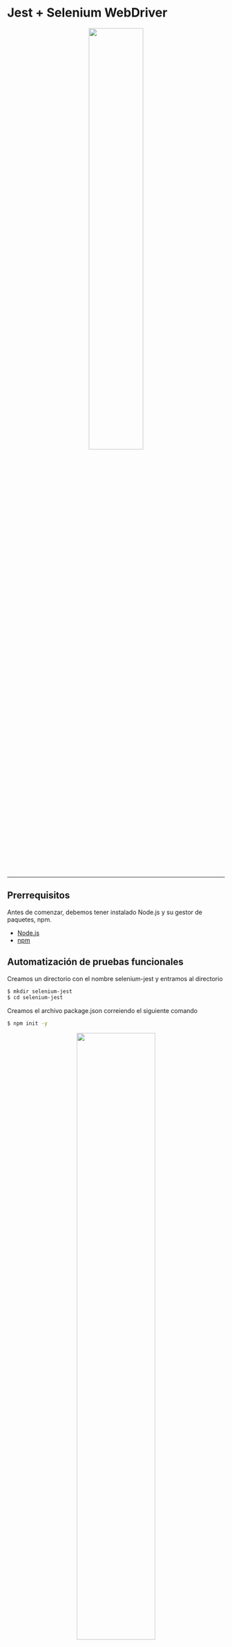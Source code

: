 # Jest + Selenium WebDriver

<p align="center"><img width="50%" src="imagenes/logo.jpeg" /></p>

--------------------------------------------------------------------------------

## Prerrequisitos

Antes de comenzar, debemos tener instalado Node.js y su gestor de paquetes, npm.
- [Node.js](https://nodejs.org/es/)
- [npm](https://docs.npmjs.com/downloading-and-installing-node-js-and-npm)

## Automatización de pruebas funcionales

Creamos un directorio con el nombre selenium-jest y entramos al directorio

```bash
$ mkdir selenium-jest
$ cd selenium-jest
```
Creamos el archivo package.json correiendo el siguiente comando

```bash
$ npm init -y
```

<p align="center"><img width="60%" src="imagenes/init.png" /></p>

Luego, instalamos localmente en nuestro proyecto lo siguiente

- chromedriver
- geckodriver
- selenium-webdriver
- Jest


```bash
$ npm install --save-dev chromedriver
$ npm install --save-dev geckodriver
$ npm install --save-dev selenium-webdriver
$ npm install --save-dev jest
```
<p align="center"><img width="60%" src="imagenes/gechrome.png" /></p>

<p align="center"><img width="60%" src="imagenes/jestselenium.png" /></p>

Configuramos de la siguiente manera nuestro archivo package.json

```json
{
  "name": "selenium-jest",
  "version": "1.0.0",
  "description": "",
  "main": "index.js",
  "scripts": {
    "test": "jest"
  },
  "keywords": [],
  "author": "",
  "license": "ISC",
  "devDependencies": {
    "chromedriver": "^87.0.0",
    "geckodriver": "^1.20.0",
    "jest": "^26.6.3",
    "selenium-webdriver": "^4.0.0-alpha.7"
  }
}
```

Creamos nuestro archivo de configuración jest.config.js y colocamos el siguiente contenido

```javascript
module.exports = {
    testPathIgnorePatterns: ['<rootDir>/node_modules/'],
    testRegex: '(/test/.*|(\\.|/)(test|spec))\\.jsx?$',
    bail: false,
    verbose: true
};
```
Realizaremos pruebas en la página web [Calculator.net](https://www.calculator.net/); para esto, creamos el directorio pruebas-funcionales, dentro de este directorio implementaremos nuestras pruebas funcionales con la extension .spec.js; jest solo realizará pruebas con esa extensión, tal y como esta definido en nuestro archivo jest.config.js

- navegacion.spec.js : Pruebas de navegación en Calculator.net (clicks)

```javascript
const { Builder } = require('selenium-webdriver')
const { getElementByXPath } = require('./utilidades')
require('selenium-webdriver/chrome')
require('selenium-webdriver/firefox')
require('chromedriver')
require('geckodriver')

let driver

jasmine.DEFAULT_TIMEOUT_INTERVAL = 1000 * 60 * 5

beforeAll(async () => {
  driver = await new Builder().forBrowser('firefox').build()
})

const paginaweb = 'https://www.calculator.net/'
var el

describe('Sitio web', () => {
  // Carga contenido de la pagina principal
  test('Carga de pagina principal', async () => {
    await driver.get(paginaweb)
  });
});

describe('Enlaces', () => {
  test('Sitio: Math Calculators y Percentage Calculator', async () => {
    // Click en Math Calculators
    el = await getElementByXPath('/html/body/div[4]/div/table/tbody/tr/td[3]/div[2]/a', driver)
    await el.click()

    // Click en Percent Calculator
    el = await getElementByXPath('/html/body/div[3]/div[1]/table[2]/tbody/tr/td/div[3]/a', driver)
    await el.click()
  });
});


afterAll(async () => driver.quit())
```
- calculadorPorcentaje.spec.js : Pruebas con entradas y resultado esperado en [Percentage Calculator](https://www.calculator.net/percent-calculator.html)

```javascript
const { Builder } = require('selenium-webdriver')
const { getElementById, getElementByXPath } = require('./utilidades')
require('selenium-webdriver/chrome')
require('selenium-webdriver/firefox')
require('chromedriver')
require('geckodriver')

jasmine.DEFAULT_TIMEOUT_INTERVAL = 1000 * 60 * 5

let driver

beforeAll(async () => {
  driver = await new Builder().forBrowser('firefox').build()
})

afterAll(async () => driver.quit())

const rootURL = 'https://www.calculator.net/percent-calculator.html';
var a,b,boton,resultado

describe('Calculando porcentaje', () => {
  test('Página principal', async () => {
    await driver.get(rootURL)
  });

  test('Percentage Calculator', async () => {
    // Asegura que el id haya terminado de cargar
    a = await getElementById('cpar1', driver);
    await a.sendKeys('10');
    
    // Asegura que el id haya terminado de cargar
    b = await getElementById('cpar2', driver);
    await b.sendKeys('50');

    // Asegura que el xpath haya terminado de cargar
    boton = await getElementByXPath('/html/body/div[3]/div[1]/table[1]/tbody/tr[2]/td/input[2]', driver)
    await boton.click()

    // Asegura que el xpath haya terminado de cargar
    resultado = await getElementByXPath('/html/body/div[3]/div[1]/p[2]/font/b', driver)
    const actual = await resultado.getText()
    const expected = '5'
    expect(actual).toEqual(expected)
  });
});
```
Y crearemos el archivo utilidades.js, este contendrá funciones de utilidad 

- querySelector
- getElementById
- getElementByXPath

```javascript
const { By, until } = require('selenium-webdriver')

const waitUntilTime = 20000

// funciones de utilidad
async function getElementById(id, driver) {  
    const el = await driver.wait(until.elementLocated(By.id(id)), waitUntilTime)  

    return await driver.wait(until.elementIsVisible(el), waitUntilTime
)}

async function getElementByXPath(xpath, driver) {  
    const el = await driver.wait(until.elementLocated(By.xpath(xpath)), waitUntilTime)  
    return await driver.wait(until.elementIsVisible(el), waitUntilTime
)}

async function querySelector(selector, driver) {
    const el = await driver.wait(
      until.elementLocated(By.css(selector)),
      waitUntilTime
    )
    return await driver.wait(until.elementIsVisible(el), waitUntilTime)
}

module.exports = {
    querySelector,
    getElementById,
    getElementByXPath
}
```
Finalmente, ejecutamos las pruebas con el siguiente comando

```bash
$ npm run test
```
<p align="center"><img width="60%" src="imagenes/runtest.png" /></p>


